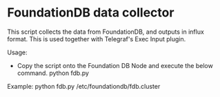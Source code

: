 # FoundationDB data collector

This script collects the data from FoundationDB, and outputs in influx format. This is used together with Telegraf's Exec Input plugin.

Usage:
- Copy the script onto the Foundation DB Node and execute the below command.
python fdb.py  <FoundationDB Cluster File Path>

Example:
python fdb.py  /etc/foundationdb/fdb.cluster